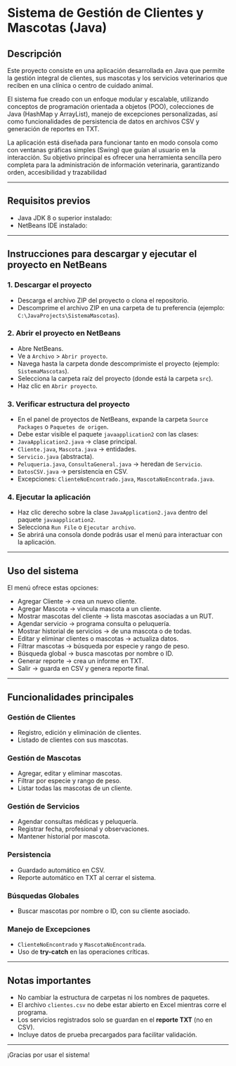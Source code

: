 # Sistema de Gestión de Clientes y Mascotas (Java)

## Descripción
Este proyecto consiste en una aplicación desarrollada en Java que permite la gestión integral de clientes, sus mascotas y los servicios veterinarios que reciben en una clínica o centro de cuidado animal.

El sistema fue creado con un enfoque modular y escalable, utilizando conceptos de programación orientada a objetos (POO), colecciones de Java (HashMap y ArrayList), manejo de excepciones personalizadas, así como funcionalidades de persistencia de datos en archivos CSV y generación de reportes en TXT.

La aplicación está diseñada para funcionar tanto en modo consola como con ventanas gráficas simples (Swing) que guían al usuario en la interacción.
Su objetivo principal es ofrecer una herramienta sencilla pero completa para la administración de información veterinaria, garantizando orden, accesibilidad y trazabilidad 

---

## Requisitos previos
- Java JDK 8 o superior instalado:
- NetBeans IDE instalado:  

---

## Instrucciones para descargar y ejecutar el proyecto en NetBeans

### 1. Descargar el proyecto
- Descarga el archivo ZIP del proyecto o clona el repositorio.  
- Descomprime el archivo ZIP en una carpeta de tu preferencia (ejemplo: `C:\JavaProjects\SistemaMascotas`).

### 2. Abrir el proyecto en NetBeans
- Abre NetBeans.  
- Ve a `Archivo` > `Abrir proyecto`.  
- Navega hasta la carpeta donde descomprimiste el proyecto (ejemplo: `SistemaMascotas`).  
- Selecciona la carpeta raíz del proyecto (donde está la carpeta `src`).  
- Haz clic en `Abrir proyecto`.

### 3. Verificar estructura del proyecto
- En el panel de proyectos de NetBeans, expande la carpeta `Source Packages` o `Paquetes de origen`.  
- Debe estar visible el paquete `javaapplication2` con las clases:
- `JavaApplication2.java` → clase principal.  
- `Cliente.java`, `Mascota.java` → entidades.  
- `Servicio.java` (abstracta).  
- `Peluqueria.java`, `ConsultaGeneral.java` → heredan de `Servicio`.  
- `DatosCSV.java` → persistencia en CSV.  
- Excepciones: `ClienteNoEncontrado.java`, `MascotaNoEncontrada.java`.


### 4. Ejecutar la aplicación
- Haz clic derecho sobre la clase `JavaApplication2.java` dentro del paquete `javaapplication2`.  
- Selecciona `Run File` o `Ejecutar archivo`.  
- Se abrirá una consola donde podrás usar el menú para interactuar con la aplicación.

---

## Uso del sistema
El menú ofrece estas opciones:

- Agregar Cliente → crea un nuevo cliente.  
- Agregar Mascota → vincula mascota a un cliente.  
- Mostrar mascotas del cliente → lista mascotas asociadas a un RUT.  
- Agendar servicio → programa consulta o peluquería.  
- Mostrar historial de servicios → de una mascota o de todas.  
- Editar y eliminar clientes o mascotas → actualiza datos.  
- Filtrar mascotas → búsqueda por especie y rango de peso.  
- Búsqueda global → busca mascotas por nombre o ID.  
- Generar reporte → crea un informe en TXT.  
- Salir → guarda en CSV y genera reporte final.  

---

## Funcionalidades principales

### Gestión de Clientes
- Registro, edición y eliminación de clientes.  
- Listado de clientes con sus mascotas.  

### Gestión de Mascotas
- Agregar, editar y eliminar mascotas.  
- Filtrar por especie y rango de peso.  
- Listar todas las mascotas de un cliente.  

### Gestión de Servicios
- Agendar consultas médicas y peluquería.  
- Registrar fecha, profesional y observaciones.  
- Mantener historial por mascota.  

### Persistencia
- Guardado automático en CSV.  
- Reporte automático en TXT al cerrar el sistema.  

### Búsquedas Globales
- Buscar mascotas por nombre o ID, con su cliente asociado.  

### Manejo de Excepciones
- `ClienteNoEncontrado` y `MascotaNoEncontrada`.  
- Uso de **try-catch** en las operaciones críticas.  

---

## Notas importantes
- No cambiar la estructura de carpetas ni los nombres de paquetes.  
- El archivo `clientes.csv` no debe estar abierto en Excel mientras corre el programa.  
- Los servicios registrados solo se guardan en el **reporte TXT** (no en CSV).  
- Incluye datos de prueba precargados para facilitar validación.  

---


¡Gracias por usar el sistema!
